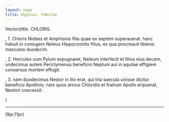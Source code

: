 ```yaml
---
layout: page
title: Hyginus, Fabulae 
---
```


Vector(title. CHLORIS.

, 1. Chloris Niobes et Amphionis filia quae ex septem superauerat. hanc habuit in coniugem Neleus Hippocoontis filius, ex qua procreauit liberos masculos duodecim.

, 2. Hercules cum Pylum expugnaret, Neleum interfecit et filios eius decem, undecimus autem Periclymenus beneficio Neptuni aui in aquilae effigiem conuersus mortem effugit.

, 3. nam duodecimus Nestor in Ilio erat, qui tria saecula uixisse dicitur beneficio Apollinis; nam quos annos Chloridis et fratrum Apollo eripuerat, Nestori concessit.

)

---

(9pr,11pr)